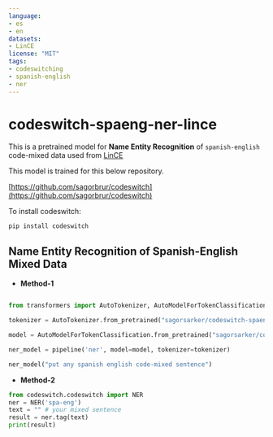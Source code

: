 ```yaml
---
language:
- es
- en
datasets:
- LinCE
license: "MIT"
tags:
- codeswitching
- spanish-english
- ner
---
```


# codeswitch-spaeng-ner-lince
This is a pretrained model for **Name Entity Recognition** of `spanish-english` code-mixed data used from [LinCE](https://ritual.uh.edu/lince/home)

This model is trained for this below repository. 

[https://github.com/sagorbrur/codeswitch](https://github.com/sagorbrur/codeswitch)

To install codeswitch:

```
pip install codeswitch
```

## Name Entity Recognition of Spanish-English Mixed Data

* **Method-1**

```py

from transformers import AutoTokenizer, AutoModelForTokenClassification, pipline

tokenizer = AutoTokenizer.from_pretrained("sagorsarker/codeswitch-spaeng-ner-lince")

model = AutoModelForTokenClassification.from_pretrained("sagorsarker/codeswitch-spaeng-ner-lince")

ner_model = pipeline('ner', model=model, tokenizer=tokenizer)

ner_model("put any spanish english code-mixed sentence")

```

* **Method-2**

```py
from codeswitch.codeswitch import NER
ner = NER('spa-eng')
text = "" # your mixed sentence 
result = ner.tag(text)
print(result)
```
